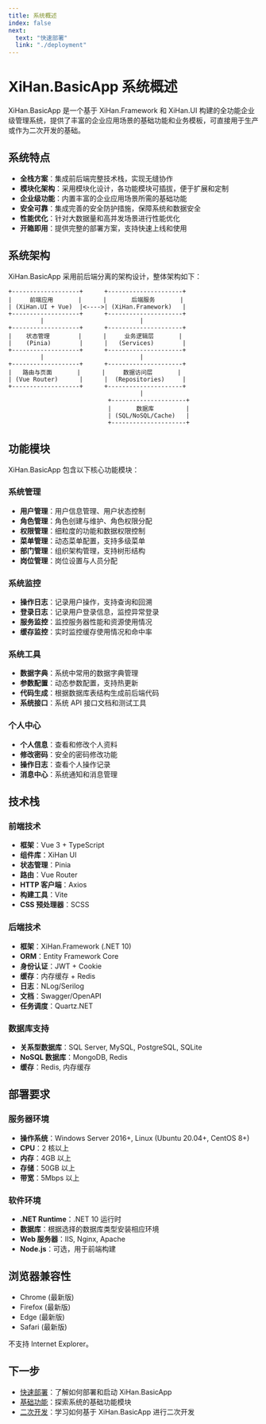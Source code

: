 ```yaml
---
title: 系统概述
index: false
next:
  text: "快速部署"
  link: "./deployment"
---
```


# XiHan.BasicApp 系统概述

XiHan.BasicApp 是一个基于 XiHan.Framework 和 XiHan.UI 构建的全功能企业级管理系统，提供了丰富的企业应用场景的基础功能和业务模板，可直接用于生产或作为二次开发的基础。

## 系统特点

- **全栈方案**：集成前后端完整技术栈，实现无缝协作
- **模块化架构**：采用模块化设计，各功能模块可插拔，便于扩展和定制
- **企业级功能**：内置丰富的企业应用场景所需的基础功能
- **安全可靠**：集成完善的安全防护措施，保障系统和数据安全
- **性能优化**：针对大数据量和高并发场景进行性能优化
- **开箱即用**：提供完整的部署方案，支持快速上线和使用

## 系统架构

XiHan.BasicApp 采用前后端分离的架构设计，整体架构如下：

```
+-------------------+      +---------------------+
|     前端应用       |      |       后端服务       |
| (XiHan.UI + Vue)  |<---->| (XiHan.Framework)   |
+-------------------+      +---------------------+
         |                           |
+-------------------+      +---------------------+
|    状态管理        |      |     业务逻辑层       |
|    (Pinia)        |      |   (Services)        |
+-------------------+      +---------------------+
         |                           |
+-------------------+      +---------------------+
|   路由与页面       |      |     数据访问层       |
| (Vue Router)      |      |  (Repositories)     |
+-------------------+      +---------------------+
                                     |
                            +---------------------+
                            |       数据库         |
                            | (SQL/NoSQL/Cache)   |
                            +---------------------+
```

## 功能模块

XiHan.BasicApp 包含以下核心功能模块：

### 系统管理

- **用户管理**：用户信息管理、用户状态控制
- **角色管理**：角色创建与维护、角色权限分配
- **权限管理**：细粒度的功能和数据权限控制
- **菜单管理**：动态菜单配置，支持多级菜单
- **部门管理**：组织架构管理，支持树形结构
- **岗位管理**：岗位设置与人员分配

### 系统监控

- **操作日志**：记录用户操作，支持查询和回溯
- **登录日志**：记录用户登录信息，监控异常登录
- **服务监控**：监控服务器性能和资源使用情况
- **缓存监控**：实时监控缓存使用情况和命中率

### 系统工具

- **数据字典**：系统中常用的数据字典管理
- **参数配置**：动态参数配置，支持热更新
- **代码生成**：根据数据库表结构生成前后端代码
- **系统接口**：系统 API 接口文档和测试工具

### 个人中心

- **个人信息**：查看和修改个人资料
- **修改密码**：安全的密码修改功能
- **操作日志**：查看个人操作记录
- **消息中心**：系统通知和消息管理

## 技术栈

### 前端技术

- **框架**：Vue 3 + TypeScript
- **组件库**：XiHan UI
- **状态管理**：Pinia
- **路由**：Vue Router
- **HTTP 客户端**：Axios
- **构建工具**：Vite
- **CSS 预处理器**：SCSS

### 后端技术

- **框架**：XiHan.Framework (.NET 10)
- **ORM**：Entity Framework Core
- **身份认证**：JWT + Cookie
- **缓存**：内存缓存 + Redis
- **日志**：NLog/Serilog
- **文档**：Swagger/OpenAPI
- **任务调度**：Quartz.NET

### 数据库支持

- **关系型数据库**：SQL Server, MySQL, PostgreSQL, SQLite
- **NoSQL 数据库**：MongoDB, Redis
- **缓存**：Redis, 内存缓存

## 部署要求

### 服务器环境

- **操作系统**：Windows Server 2016+, Linux (Ubuntu 20.04+, CentOS 8+)
- **CPU**：2 核以上
- **内存**：4GB 以上
- **存储**：50GB 以上
- **带宽**：5Mbps 以上

### 软件环境

- **.NET Runtime**：.NET 10 运行时
- **数据库**：根据选择的数据库类型安装相应环境
- **Web 服务器**：IIS, Nginx, Apache
- **Node.js**：可选，用于前端构建

## 浏览器兼容性

- Chrome (最新版)
- Firefox (最新版)
- Edge (最新版)
- Safari (最新版)

不支持 Internet Explorer。

## 下一步

- [快速部署](./deployment)：了解如何部署和启动 XiHan.BasicApp
- [基础功能](./features)：探索系统的基础功能模块
- [二次开发](./development)：学习如何基于 XiHan.BasicApp 进行二次开发

